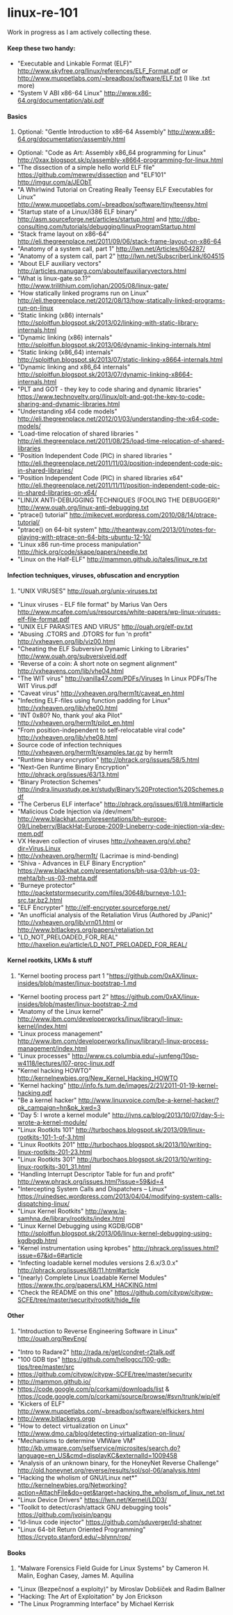 linux-re-101
============

Work in progress as I am actively collecting these.

#### Keep these two handy:
- "Executable and Linkable Format (ELF)" http://www.skyfree.org/linux/references/ELF_Format.pdf or http://www.muppetlabs.com/~breadbox/software/ELF.txt (I like .txt more)
- "System V ABI x86-64 Linux" http://www.x86-64.org/documentation/abi.pdf
    
#### Basics

1. Optional: "Gentle Introduction to x86-64 Assembly" http://www.x86-64.org/documentation/assembly.html 
- Optional: "Code as Art: Assembly x86_64 programming for Linux" http://0xax.blogspot.sk/p/assembly-x8664-programming-for-linux.html
- "The dissection of a simple hello world ELF file" https://github.com/mewrev/dissection and "ELF101" http://imgur.com/a/JEObT
- "A Whirlwind Tutorial on Creating Really Teensy ELF Executables for Linux" http://www.muppetlabs.com/~breadbox/software/tiny/teensy.html
- "Startup state of a Linux/i386 ELF binary" http://asm.sourceforge.net/articles/startup.html and http://dbp-consulting.com/tutorials/debugging/linuxProgramStartup.html
- "Stack frame layout on x86-64" http://eli.thegreenplace.net/2011/09/06/stack-frame-layout-on-x86-64
- "Anatomy of a system call, part 1" http://lwn.net/Articles/604287/
- "Anatomy of a system call, part 2" http://lwn.net/SubscriberLink/604515
- "About ELF auxiliary vectors" http://articles.manugarg.com/aboutelfauxiliaryvectors.html
- "What is linux-gate.so.1?" http://www.trilithium.com/johan/2005/08/linux-gate/
- "How statically linked programs run on Linux" http://eli.thegreenplace.net/2012/08/13/how-statically-linked-programs-run-on-linux
- "Static linking (x86) internals" http://sploitfun.blogspot.sk/2013/02/linking-with-static-library-internals.html
- "Dynamic linking (x86) internals" http://sploitfun.blogspot.sk/2013/06/dynamic-linking-internals.html
- "Static linking (x86_64) internals" http://sploitfun.blogspot.sk/2013/07/static-linking-x8664-internals.html
- "Dynamic linking and x86_64 internals" http://sploitfun.blogspot.sk/2013/07/dynamic-linking-x8664-internals.html
- "PLT and GOT - they key to code sharing and dynamic libraries" https://www.technovelty.org//linux/plt-and-got-the-key-to-code-sharing-and-dynamic-libraries.html
- "Understanding x64 code models" http://eli.thegreenplace.net/2012/01/03/understanding-the-x64-code-models/
- "Load-time relocation of shared libraries " http://eli.thegreenplace.net/2011/08/25/load-time-relocation-of-shared-libraries
- "Position Independent Code (PIC) in shared libraries " http://eli.thegreenplace.net/2011/11/03/position-independent-code-pic-in-shared-libraries/
- "Position Independent Code (PIC) in shared libraries x64" http://eli.thegreenplace.net/2011/11/11/position-independent-code-pic-in-shared-libraries-on-x64/
- "LINUX ANTI-DEBUGGING TECHNIQUES (FOOLING THE DEBUGGER)" http://www.ouah.org/linux-anti-debugging.txt
- "ptrace() tutorial" http://mikecvet.wordpress.com/2010/08/14/ptrace-tutorial/
- "ptrace() on 64-bit system" http://theantway.com/2013/01/notes-for-playing-with-ptrace-on-64-bits-ubuntu-12-10/
- "Linux x86 run-time process manipulation" http://hick.org/code/skape/papers/needle.txt
- "Linux on the Half-ELF" http://mammon.github.io/tales/linux_re.txt

#### Infection techniques, viruses, obfuscation and encryption

1. "UNIX VIRUSES" http://ouah.org/unix-viruses.txt
- "Linux viruses - ELF file format" by Marius Van Oers http://www.mcafee.com/us/resources/white-papers/wp-linux-viruses-elf-file-format.pdf
- "UNIX ELF PARASITES AND VIRUS" http://ouah.org/elf-pv.txt
- "Abusing .CTORS and .DTORS for fun 'n profit" http://vxheaven.org/lib/viz00.html
- "Cheating the ELF Subversive Dynamic Linking to Libraries" http://www.ouah.org/subversiveld.pdf
- "Reverse of a coin: A short note on segment alignment" http://vxheavens.com/lib/vhe04.html
- "The WIT virus" http://vanilla47.com/PDFs/Viruses In Linux PDFs/The WIT Virus.pdf
- "Caveat virus" http://vxheaven.org/herm1t/caveat_en.html
- "Infecting ELF-files using function padding for Linux" http://vxheaven.org/lib/vhe00.html
- "INT 0x80? No, thank you! aka Pilot" http://vxheaven.org/herm1t/pilot_en.html
- "From position-independent to self-relocatable viral code" http://vxheaven.org/lib/vhe08.html
- Source code of infection techniques http://vxheaven.org/herm1t/examples.tar.gz by herm1t
- "Runtime binary encryption" http://phrack.org/issues/58/5.html
- "Next-Gen Runtime Binary Encryption" http://phrack.org/issues/63/13.html
- "Binary Protection Schemes" http://indra.linuxstudy.pe.kr/study/Binary%20Protection%20Schemes.pdf
- "The Cerberus ELF interface" http://phrack.org/issues/61/8.html#article
- "Malicious Code Injection via /dev/mem" http://www.blackhat.com/presentations/bh-europe-09/Lineberry/BlackHat-Europe-2009-Lineberry-code-injection-via-dev-mem.pdf
- VX Heaven collection of viruses http://vxheaven.org/vl.php?dir=Virus.Linux
- http://vxheaven.org/herm1t/ (Lacrimae is mind-bending)
- "Shiva - Advances in ELF Binary Encryption" https://www.blackhat.com/presentations/bh-usa-03/bh-us-03-mehta/bh-us-03-mehta.pdf
- "Burneye protector" http://packetstormsecurity.com/files/30648/burneye-1.0.1-src.tar.bz2.html
- "ELF Encrypter" http://elf-encrypter.sourceforge.net/
- "An unofficial analysis of the Retaliation Virus (Authored by JPanic)" http://vxheaven.org/lib/vrn01.html or http://www.bitlackeys.org/papers/retaliation.txt
- "LD_NOT_PRELOADED_FOR_REAL" http://haxelion.eu/article/LD_NOT_PRELOADED_FOR_REAL/

#### Kernel rootkits, LKMs & stuff

1. "Kernel booting process part 1 "https://github.com/0xAX/linux-insides/blob/master/linux-bootstrap-1.md 
- "Kernel booting process part 2" https://github.com/0xAX/linux-insides/blob/master/linux-bootstrap-2.md
- "Anatomy of the Linux kernel" http://www.ibm.com/developerworks/linux/library/l-linux-kernel/index.html
- "Linux process management" http://www.ibm.com/developerworks/linux/library/l-linux-process-management/index.html
- "Linux processes" http://www.cs.columbia.edu/~junfeng/10sp-w4118/lectures/l07-proc-linux.pdf
- "Kernel hacking HOWTO" http://kernelnewbies.org/New_Kernel_Hacking_HOWTO
- "Kernel hacking" http://info.fs.tum.de/images/2/21/2011-01-19-kernel-hacking.pdf
- "Be a kernel hacker" http://www.linuxvoice.com/be-a-kernel-hacker/?pk_campaign=hn&pk_kwd=3
- "Day 5: I wrote a kernel module" http://jvns.ca/blog/2013/10/07/day-5-i-wrote-a-kernel-module/
- "Linux Rootkits 101" http://turbochaos.blogspot.sk/2013/09/linux-rootkits-101-1-of-3.html
- "Linux Rootkits 201" http://turbochaos.blogspot.sk/2013/10/writing-linux-rootkits-201-23.html
- "Linux Rootkits 301" http://turbochaos.blogspot.sk/2013/10/writing-linux-rootkits-301_31.html 
- "Handling Interrupt Descriptor Table for fun and profit" http://www.phrack.org/issues.html?issue=59&id=4
- "Intercepting System Calls and Dispatchers – Linux" https://ruinedsec.wordpress.com/2013/04/04/modifying-system-calls-dispatching-linux/
- "Linux Kernel Rootkits" http://www.la-samhna.de/library/rootkits/index.html
- "Linux Kernel Debugging using KGDB/GDB" http://sploitfun.blogspot.sk/2013/06/linux-kernel-debugging-using-kgdbgdb.html
- "Kernel instrumentation using kprobes" http://phrack.org/issues.html?issue=67&id=6#article
- "Infecting loadable kernel modules versions 2.6.x/3.0.x" http://phrack.org/issues/68/11.html#article
- "(nearly) Complete Linux Loadable Kernel Modules" https://www.thc.org/papers/LKM_HACKING.html
- "Check the README on this one" https://github.com/citypw/citypw-SCFE/tree/master/security/rootkit/hide_file

#### Other
1. "Introduction to Reverse Engineering Software in Linux" http://ouah.org/RevEng/ 
- "Intro to Radare2" http://rada.re/get/condret-r2talk.pdf
- "100 GDB tips" https://github.com/hellogcc/100-gdb-tips/tree/master/src
- https://github.com/citypw/citypw-SCFE/tree/master/security
- http://mammon.github.io/
- https://code.google.com/p/corkami/downloads/list & https://code.google.com/p/corkami/source/browse/#svn/trunk/wip/elf
- "Kickers of ELF" http://www.muppetlabs.com/~breadbox/software/elfkickers.html
- http://www.bitlackeys.orgp
- "How to detect virtualization on Linux" http://www.dmo.ca/blog/detecting-virtualization-on-linux/
- "Mechanisms to determine VMWare VM" http://kb.vmware.com/selfservice/microsites/search.do?language=en_US&cmd=displayKC&externalId=1009458
- "Analysis of an unknown binary, for the HoneyNet Reverse Challenge" http://old.honeynet.org/reverse/results/sol/sol-06/analysis.html
- "Hacking the wholism of GNU/Linux net*" http://kernelnewbies.org/Networking?action=AttachFile&do=get&target=hacking_the_wholism_of_linux_net.txt
- "Linux Device Drivers" https://lwn.net/Kernel/LDD3/
- "Toolkit to detect/crash/attack GNU debugging tools" https://github.com/jvoisin/pangu
- "ld-linux code injector" https://github.com/sduverger/ld-shatner
- "Linux 64-bit Return Oriented Programming" https://crypto.stanford.edu/~blynn/rop/

#### Books
1.  "Malware Forensics Field Guide for Linux Systems" by Cameron H. Malin, Eoghan Casey, James M. Aquilina
- "Linux (Bezpečnosť a exploity)" by Miroslav Dobšíček and Radim Ballner
- "Hacking: The Art of Exploitation" by Jon Erickson
- "The Linux Programming Interface" by Michael Kerrisk
